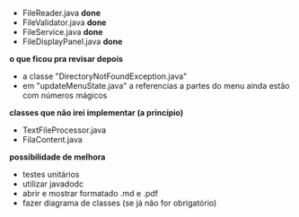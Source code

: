 
- FileReader.java **done**
- FileValidator.java **done**
- FileService.java **done**
- FileDisplayPanel.java **done**

**o que ficou pra revisar depois**
- a classe "DirectoryNotFoundException.java"
- em "updateMenuState.java" a referencias a partes do menu ainda estão com números mágicos 

**classes que não irei implementar (a princípio)**
- TextFileProcessor.java
- FilaContent.java

**possibilidade de melhora**
- testes unitários
- utilizar javadodc
- abrir e mostrar formatado .md e .pdf
- fazer diagrama de classes (se já não for obrigatório)